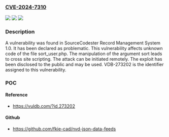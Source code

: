 ### [CVE-2024-7310](https://cve.mitre.org/cgi-bin/cvename.cgi?name=CVE-2024-7310)
![](https://img.shields.io/static/v1?label=Product&message=Record%20Management%20System&color=blue)
![](https://img.shields.io/static/v1?label=Version&message=%3D%201.0%20&color=brighgreen)
![](https://img.shields.io/static/v1?label=Vulnerability&message=CWE-79%20Cross%20Site%20Scripting&color=brighgreen)

### Description

A vulnerability was found in SourceCodester Record Management System 1.0. It has been declared as problematic. This vulnerability affects unknown code of the file sort_user.php. The manipulation of the argument sort leads to cross site scripting. The attack can be initiated remotely. The exploit has been disclosed to the public and may be used. VDB-273202 is the identifier assigned to this vulnerability.

### POC

#### Reference
- https://vuldb.com/?id.273202

#### Github
- https://github.com/fkie-cad/nvd-json-data-feeds

